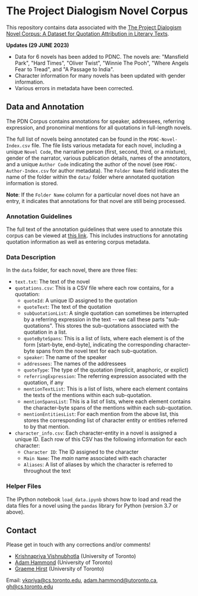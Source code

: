 # The Project Dialogism Novel Corpus

This repository contains data associated with the [The Project Dialogism Novel Corpus:
A Dataset for Quotation Attribution in Literary Texts](https://arxiv.org/abs/2204.05836).

**Updates (29 JUNE 2023)** 
- Data for 6 novels has been added to PDNC. The novels are: "Mansfield Park", "Hard Times", "Oliver Twist", "Winnie The Pooh", "Where Angels Fear to Tread", and "A Passage to India".  
- Character information for many novels has been updated with gender information.
- Various errors in metadata have been corrected.


## Data and Annotation
The PDN Corpus contains annotations for speaker, addressees, referring expression, and pronominal mentions for all quotations in full-length novels. 

The full list of novels being annotated can be found in the `PDNC-Novel-Index.csv` file. The file lists various metadata for each novel, including a unique `Novel Code`, the narrative person (first, second, third, or a mixture), gender of the narrator, various publication details, names of the annotators, and a unique `Author Code` indicating the author of the novel (see `PDNC-Author-Index.csv` for author metadata).  The `Folder Name` field indicates the name of the folder within the `data/` folder where annotated quotation information is stored.

**Note**: If the `Folder Name` column for a particular novel does not have an entry, it indicates that annotations for that novel are still being processed.

### Annotation Guidelines

The full text of the annotation guidelines that were used to annotate this corpus can be viewed at [this link](https://docs.google.com/document/d/1eBsX2rjdLBkmA-kWB_jHCxC1nmbzinH04WUg9PeN_2A/edit?usp=sharing). This includes instructions for annotating quotation information as well as entering corpus metadata.

### Data Description

In the `data` folder, for each novel, there are three files:
- `text.txt`: The text of the novel
- `quotations.csv`: This is a CSV file where each row contains, for a quotation:
    - `quoteId`: A unique ID assigned to the quotation
    - `quoteText`: The text of the quotation
    - `subQuotationList`: A single quotation can sometimes be interrupted by a referring expression in the text -- we call these parts "sub-quotations". This stores the sub-quotations associated with the quotation in a list.
    - `quoteByteSpans`: This is a list of lists, where each element is of the form [start-byte, end-byte], indicating the corresponding character-byte spans from the novel text for each sub-quotation.
    - `speaker`: The name of the speaker
    - `addressees`: The names of the addressees
    - `quoteType`: The type of the quotation (implicit, anaphoric, or explict)
    - `referringExpression`: The referring expression associated with the quotation, if any
    - `mentionTextList`: This is a list of lists, where each element contains the texts of the mentions within each sub-quotation. 
    - `mentionSpansList`: This is a list of lists, where each element contains the character-byte spans of the mentions within each sub-quotation.  
    - `mentionEntitiesList`: For each mention from the above list, this stores the corresponding list of character entity or entities referred to by that mention.
- `character_info.csv`: Each character-entity in a novel is assigned a unique ID. Each row of this CSV has the following information for each character:
    - `Character ID`: The ID assigned to the character
    - `Main Name`: The *main* name associated with each character
    - `Aliases`: A list of aliases by which the character is referred to throughout the text

### Helper Files
The IPython notebook `load_data.ipynb` shows how to load and read the data files for a novel using the `pandas` library for Python (version 3.7 or above).



## Contact
Please get in touch with any corrections and/or comments!

- [Krishnapriya Vishnubhotla](https://priya22.github.io/) (University of Toronto)
- [Adam Hammond](https://www.adamhammond.com/) (University of Toronto)
- [Graeme Hirst](https://www.cs.toronto.edu/~gh/) (University of Toronto)

Email: vkpriya@cs.toronto.edu, adam.hammond@utoronto.ca, gh@cs.toronto.edu

